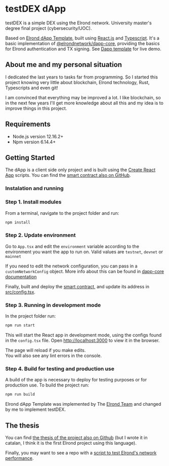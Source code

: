 # testDEX dApp

testDEX is a simple DEX using the Elrond network. University master's degree final project (cybersecurity/UOC).

Based on [Elrond dApp Template](https://github.com/ElrondNetwork/dapp-template), built using [React.js](https://reactjs.org/) and [Typescript](https://www.typescriptlang.org/). It's a basic implementation of [@elrondnetwork/dapp-core](https://www.npmjs.com/package/@elrondnetwork/dapp-core), providing the basics for Elrond authentication and TX signing. See [Dapp template](https://dapp-template.elrond.com/) for live demo.

## About me and my personal situation

I dedicated the last years to tasks far from programming. So I started this project knowing very little about blockchain, Elrond technology, Rust, Typescripts and even git!

I am convinced that everything may be improved a lot. I like blockchain, so in the next few years I'll get more knowledge about all this and my idea is to improve things in this project.

## Requirements

- Node.js version 12.16.2+
- Npm version 6.14.4+

## Getting Started

The dApp is a client side only project and is built using the [Create React App](https://create-react-app.dev) scripts. You can find the [smart contract also on GitHub](https://github.com/sergiogrubio/TFM_smart_contract).

### Instalation and running

### Step 1. Install modules

From a terminal, navigate to the project folder and run:

```bash
npm install
```

### Step 2. Update environment

Go to `App.tsx` and edit the `environment` variable according to the environment you want the app to run on.
Valid values are `testnet`, `devnet` or `mainnet`

If you need to edit the network configuration, you can pass in a `customNetworkConfig` object.
More info about this can be found in [dapp-core documentation](https://github.com/ElrondNetwork/dapp-core)

Finally, built and deploy the [smart contract](https://github.com/sergiogrubio/TFM_smart_contract), and update its address in [src/config.tsx](https://github.com/sergiogrubio/TFM_dapp/blob/master/src/config.tsx).

### Step 3. Running in development mode

In the project folder run:

```bash
npm run start
```

This will start the React app in development mode, using the configs found in the `config.tsx` file.
Open [http://localhost:3000](http://localhost:3000) to view it in the browser.

The page will reload if you make edits.\
You will also see any lint errors in the console.

### Step 4. Build for testing and production use

A build of the app is necessary to deploy for testing purposes or for production use.
To build the project run:

```bash
npm run build
```

Elrond dApp Template was implemented by The [Elrond Team](https://elrond.com/team/) and changed by me to implement testDEX.

## The thesis

You can find [the thesis of the project also on Github](https://github.com/sergiogrubio/TFM_latex) (but I wrote it in catalan, I think it is the first Elrond project using this language).

Finally, you may want to see a repo with a [script to test Elrond's network performance](https://github.com/sergiogrubio/TFM_stats).
